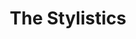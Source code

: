 ---
title: "The Stylistics"
summary: "US soul group formed in 1968 and popular during the 1970s. Airrion Love born 08/10/1951, Philadelphia, Pennsylvania, U.S.A. James Smith born 16/06/1950, New York City, U.S.A. Herbie Murrell born 27/04/1949, Lane, South Carolina, U.S.A. James Dunn born 04/02/1950, Philadelphia, Pennsylvania, U.S.A. Russell Thompkins Jnr. born 21/03/1951, Philadelphia, Pennsylvania, U.S.A. Current line up is Airrion Love, Herbie Murrell, Van Fields and Harold \"Eban\" Brown."
image: "the-stylistics.jpg"
apple_music_artist_url: "https://music.apple.com/gb/artist/the-stylistics/1385237217"
---